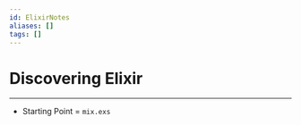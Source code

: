 ```yaml
---
id: ElixirNotes
aliases: []
tags: []
---
```


# Discovering Elixir
---------------------------------------------------------------
- Starting Point = `mix.exs`

